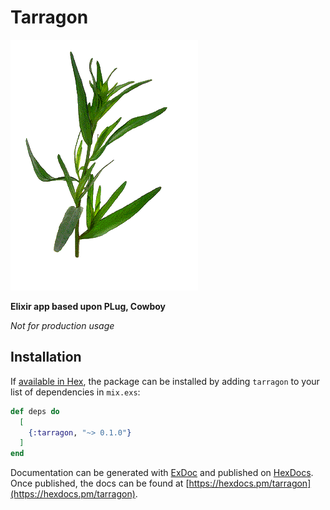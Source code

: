 # Tarragon
![Logo - Tarragon](./tarragon1.gif)

**Elixir app based upon PLug, Cowboy**

*Not for production usage*

## Installation

If [available in Hex](https://hex.pm/docs/publish), the package can be installed
by adding `tarragon` to your list of dependencies in `mix.exs`:

```elixir
def deps do
  [
    {:tarragon, "~> 0.1.0"}
  ]
end
```

Documentation can be generated with [ExDoc](https://github.com/elixir-lang/ex_doc)
and published on [HexDocs](https://hexdocs.pm). Once published, the docs can
be found at [https://hexdocs.pm/tarragon](https://hexdocs.pm/tarragon).

